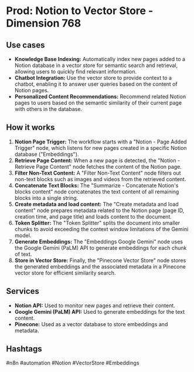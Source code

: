 # Prod: Notion to Vector Store - Dimension 768

## Use cases

- **Knowledge Base Indexing:** Automatically index new pages added to a Notion database in a vector store for semantic search and retrieval, allowing users to quickly find relevant information.
- **Chatbot Integration:** Use the vector store to provide context to a chatbot, enabling it to answer user queries based on the content of Notion pages.
- **Personalized Content Recommendations:** Recommend related Notion pages to users based on the semantic similarity of their current page with others in the database.

## How it works

1.  **Notion Page Trigger:** The workflow starts with a "Notion - Page Added Trigger" node, which listens for new pages created in a specific Notion database ("Embeddings").
2.  **Retrieve Page Content:** When a new page is detected, the "Notion - Retrieve Page Content" node fetches the content of the Notion page.
3.  **Filter Non-Text Content:** A "Filter Non-Text Content" node filters out non-text blocks such as images and videos from the retrieved content.
4.  **Concatenate Text Blocks:** The "Summarize - Concatenate Notion's blocks content" node concatenates the text content of all remaining blocks into a single string.
5.  **Create metadata and load content:** The "Create metadata and load content" node prepares metadata related to the Notion page (page ID, creation time, and page title) and loads content to the document.
6.  **Token Splitter:** The "Token Splitter" splits the document into smaller chunks to avoid exceeding the context window limitations of the Gemini model.
7.  **Generate Embeddings:** The "Embeddings Google Gemini" node uses the Google Gemini (PaLM) API to generate embeddings for each chunk of text.
8.  **Store in Vector Store:** Finally, the "Pinecone Vector Store" node stores the generated embeddings and the associated metadata in a Pinecone vector store for efficient similarity search.

## Services

-   **Notion API:** Used to monitor new pages and retrieve their content.
-   **Google Gemini (PaLM) API:** Used to generate embeddings for the text content.
-   **Pinecone:** Used as a vector database to store embeddings and metadata.

## Hashtags

#n8n #automation #Notion #VectorStore #Embeddings
